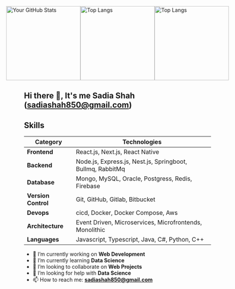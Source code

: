 <div style="display: flex; justify-content: center;">
  <img src="https://github-readme-stats.vercel.app/api?username=sadia-hub&count_private=true&theme=dark" alt="Your GitHub Stats" height="200px" /> 
  <img src="https://streak-stats.demolab.com?user=sadia-hub&theme=dark&hide_border=true" alt="Top Langs" height="200px" />  
  <img src="https://github-readme-stats.vercel.app/api/top-langs/?username=sadia-hub&count_private=true&theme=dark" alt="Top Langs" height="200px" />  
</div>

## Hi there 👋, It's me Sadia Shah (sadiashah850@gmail.com)
<!--   ### I am highly motivated and energetic Software Engineering student who believes in learning by solving challenging tasks, through online platforms and working among expert developers. Eager to perform valuable work using computer programming skills.
-->

## Skills

| Category           | Technologies                                                   |
|--------------------|-----------------------------------------------------------------|
| **Frontend**       | React.js, Next.js, React Native |
| **Backend**        | Node.js, Express.js, Nest.js, Springboot, Bullmq, RabbitMq                       |
| **Database**       | Mongo, MySQL, Oracle, Postgress, Redis, Firebase         |
| **Version Control**| Git, GitHub, Gitlab, Bitbucket                                   |
| **Devops** | cicd, Docker, Docker Compose, Aws                                                      |
| **Architecture** | Event Driven, Microservices, Microfrontends, Monolithic                  |
| **Languages** | Javascript, Typescript, Java, C#, Python, C++              |



- 🔭 I’m currently working on **Web Development**
- 🌱 I’m currently learning **Data Science**
- 👯 I’m looking to collaborate on **Web Projects**
- 🤔 I’m looking for help with **Data Science**
- 📫 How to reach me: **sadiashah850@gmail.com**

<!--
**Sadia-hub/Sadia-hub** is a ✨ _special_ ✨ repository because its `README.md` (this file) appears on your GitHub profile.

Here are some ideas to get you started:

- 🔭 I’m currently working on ...
- 🌱 I’m currently learning ...
- 👯 I’m looking to collaborate on ...
- 🤔 I’m looking for help with ...
- 💬 Ask me about ...
- 📫 How to reach me: ...
- 😄 Pronouns: ...
- ⚡ Fun fact: ...
-->
